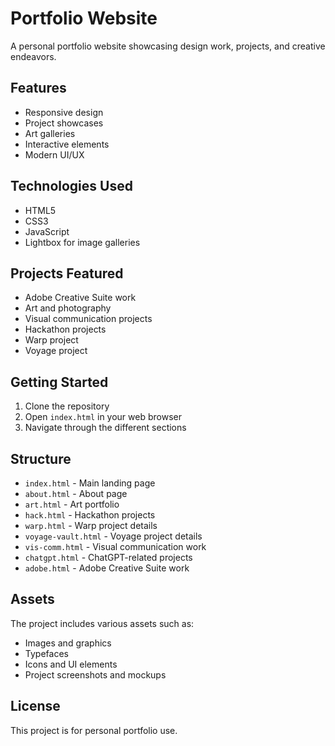 # Portfolio Website

A personal portfolio website showcasing design work, projects, and creative endeavors.

## Features

- Responsive design
- Project showcases
- Art galleries
- Interactive elements
- Modern UI/UX

## Technologies Used

- HTML5
- CSS3
- JavaScript
- Lightbox for image galleries

## Projects Featured

- Adobe Creative Suite work
- Art and photography
- Visual communication projects
- Hackathon projects
- Warp project
- Voyage project

## Getting Started

1. Clone the repository
2. Open `index.html` in your web browser
3. Navigate through the different sections

## Structure

- `index.html` - Main landing page
- `about.html` - About page
- `art.html` - Art portfolio
- `hack.html` - Hackathon projects
- `warp.html` - Warp project details
- `voyage-vault.html` - Voyage project details
- `vis-comm.html` - Visual communication work
- `chatgpt.html` - ChatGPT-related projects
- `adobe.html` - Adobe Creative Suite work

## Assets

The project includes various assets such as:
- Images and graphics
- Typefaces
- Icons and UI elements
- Project screenshots and mockups

## License

This project is for personal portfolio use.

